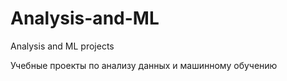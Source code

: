 # Analysis-and-ML
Analysis and ML projects 

Учебные проекты по анализу данных и машинному обучению
